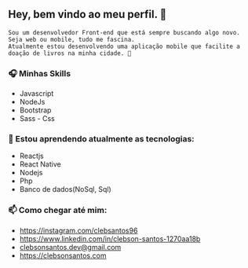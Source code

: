## Hey, bem vindo ao meu perfil.  👋

```
Sou um desenvolvedor Front-end que está sempre buscando algo novo. Seja web ou mobile, tudo me fascina. 
Atualmente estou desenvolvendo uma aplicação mobile que facilite a doação de livros na minha cidade. 📘

```
### 🎧 Minhas Skills
- Javascript
- NodeJs
- Bootstrap 
- Sass - Css
<!-- ### 🎬 Estou trabalhando atualmente como Auxliar admministrativo Junior --> 
###  💾 Estou aprendendo atualmente as tecnologias:
- Reactjs
- React Native
- Nodejs
- Php
- Banco de dados(NoSql, Sql)

### 📫 Como chegar até mim:
- https://instagram.com/clebsantos96
- https://www.linkedin.com/in/clebson-santos-1270aa18b
- clebsonsantos.dev@gmail.com
- https://clebsonsantos.com





